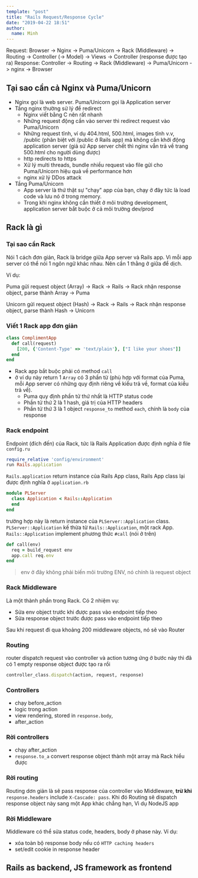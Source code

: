 ```yaml
---
template: "post"
title: "Rails Request/Response Cycle"
date: "2019-04-22 18:51"
author:
  name: Minh
---
```


Request: Browser -> Nginx -> Puma/Unicorn -> Rack (Middleware) -> Routing -> Controller (-> Model) -> Views -> Controller (response được tạo ra)
Response: Controller -> Routing -> Rack (Middleware) -> Puma/Unicorn -> nginx -> Browser

## Tại sao cần cả Nginx và Puma/Unicorn

* Nginx gọi là web server. Puma/Unicorn gọi là Application server
* Tầng nginx thường sử lý để redirect
  * Nginx viết bằng C nên rất nhanh
  * Những request động cần vào server thì redirect request vào Puma/Unicorn
  * Những request tĩnh, ví dụ 404.html, 500.html, images tĩnh v.v, /public (phân biệt với /public ở Rails app) mà không cần khởi động application server (giả sử App server chết thì nginx vẫn trả về trang 500.html cho người dùng được)
  * http redirects to https
  * Xử lý multi threads, bundle nhiều request vào file gửi cho Puma/Unicorn hiệu quả về performance hơn
  * nginx xử lý DDos attack
* Tầng Puma/Unicorn
  * App server là thứ thật sự "chạy" app của bạn, chạy ở đây tức là load code và lưu nó ở trong memory.
  * Trong khi nginx không cần thiết ở môi trường development, application server bắt buộc ở cả môi trường dev/prod

## Rack là gì

### Tại sao cần Rack

Nói 1 cách đơn giản, Rack là bridge giữa App server và Rails app. Vì mỗi app server có thể nói 1 ngôn ngữ khác nhau. Nên cần 1 thằng ở giữa để dịch.

Ví dụ:

Puma gửi request object (Array) -> Rack -> Rails -> Rack nhận response object, parse thành Array -> Puma

Unicorn gửi request object (Hash) -> Rack -> Rails -> Rack nhận response object, parse thành Hash -> Unicorn

### Viết 1 Rack app đơn giản

```rb
class ComplimentApp
  def call(request)
    [200, {'Content-Type' => 'text/plain'}, ["I like your shoes"]]
  end
end
```

* Rack app bắt buộc phải có method `call`
* ở ví dụ này return 1 `Array` có 3 phần từ (phù hợp với format của Puma, mỗi App server có những quy định riêng về kiểu trả về, format của kiểu trả về).
  * Puma quy định phần tử thứ nhất là HTTP status code
  * Phần tử thứ 2 là 1 hash, giá trị của HTTP headers
  * Phần tử thứ 3 là 1 object `response_to` method `each`, chính là `body` của response

### Rack endpoint

Endpoint (đích đến) của Rack, tức là Rails Application được định nghĩa ở file `config.ru`

```rb
require_relative 'config/environment'
run Rails.application
```

`Rails.application` return instance của Rails App class, Rails App class lại được định nghĩa ở `application.rb`

```rb
module PLServer
  class Application < Rails::Application
  end
end
```

trường hợp này là return instance của `PLServer::Application` class. `PLServer::Application` kế thừa từ `Rails::Application`, một rack App. `Rails::Application` implement phương thức `#call` (nói ở trên)

```rb
def call(env)
  req = build_request env
  app.call req.env
end
```

> env ở đây không phải biến môi trường ENV, nó chính là request object

### Rack Middleware

Là một thành phần trong Rack. Có 2 nhiệm vụ:

* Sửa env object trước khi được pass vào endpoint tiếp theo
* Sửa response object trước được pass vào endpoint tiếp theo

Sau khi request đi qua khoảng 200 middleware objects, nó sẽ vào Router

### Routing

router dispatch request vào controller và action tương ứng
ở bước này thì đã có 1 empty response object được tạo ra rồi

```rb
controller_class.dispatch(action, request, response)
```

### Controllers

* chạy before_action
* logic trong action
* view rendering, stored in `response.body`,
* after_action

### Rời controllers

* chạy after_action
* `response.to_a` convert response object thành một array mà Rack hiểu được

### Rời routing

Routing dơn giản là sẽ pass response của controller vào Middleware, **trừ khi** `response.headers` include `X-Cascade: pass`. Khi đó Routing sẽ dispatch response object này sang một App khác chẳng hạn,
Vì dụ NodeJS app

### Rời Middleware

Middleware có thể sửa status code, headers, body ở phase này. Ví dụ:

* xóa toàn bộ response body nếu có `HTTP caching headers`
* set/edit cookie in response header

## Rails as backend, JS framework as frontend
